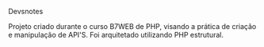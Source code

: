 Devsnotes

Projeto criado durante o curso B7WEB de PHP, visando a prática de criação e manipulação de API'S. Foi arquitetado utilizando PHP estrutural.
